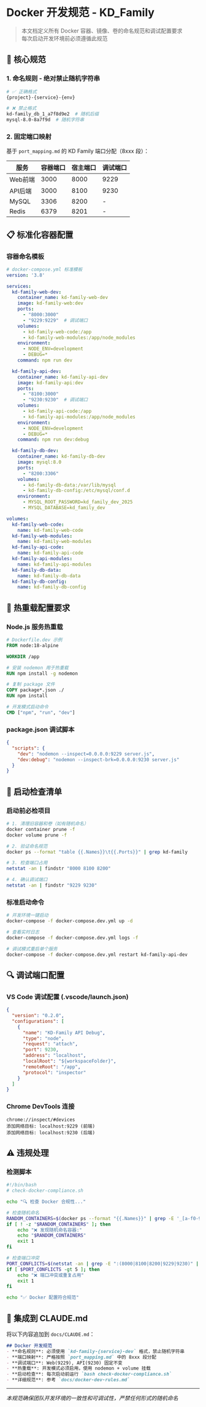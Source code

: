 # Docker 开发规范 - KD_Family

> 本文档定义所有 Docker 容器、镜像、卷的命名规范和调试配置要求  
> 每次启动开发环境前必须遵循此规范

## 🎯 核心规范

### 1. 命名规则 - 绝对禁止随机字符串
```bash
# ✅ 正确格式
{project}-{service}-{env}

# ❌ 禁止格式  
kd-family_db_1_a7f8d9e2  # 随机后缀
mysql-8.0-8a7f9d  # 随机字符串
```

### 2. 固定端口映射
基于 `port_mapping.md` 的 KD Family 端口分配（8xxx 段）：

| 服务 | 容器端口 | 宿主端口 | 调试端口 |
|------|----------|----------|----------|
| Web前端 | 3000 | 8000 | 9229 |
| API后端 | 3000 | 8100 | 9230 |
| MySQL | 3306 | 8200 | - |
| Redis | 6379 | 8201 | - |

## 📋 标准化容器配置

### 容器命名模板
```yaml
# docker-compose.yml 标准模板
version: '3.8'

services:
  kd-family-web-dev:
    container_name: kd-family-web-dev
    image: kd-family-web:dev
    ports:
      - "8000:3000"
      - "9229:9229"  # 调试端口
    volumes:
      - kd-family-web-code:/app
      - kd-family-web-modules:/app/node_modules
    environment:
      - NODE_ENV=development
      - DEBUG=*
    command: npm run dev

  kd-family-api-dev:
    container_name: kd-family-api-dev  
    image: kd-family-api:dev
    ports:
      - "8100:3000"
      - "9230:9230"  # 调试端口
    volumes:
      - kd-family-api-code:/app
      - kd-family-api-modules:/app/node_modules
    environment:
      - NODE_ENV=development
      - DEBUG=*
    command: npm run dev:debug

  kd-family-db-dev:
    container_name: kd-family-db-dev
    image: mysql:8.0
    ports:
      - "8200:3306"
    volumes:
      - kd-family-db-data:/var/lib/mysql
      - kd-family-db-config:/etc/mysql/conf.d
    environment:
      - MYSQL_ROOT_PASSWORD=kd_family_dev_2025
      - MYSQL_DATABASE=kd_family_dev

volumes:
  kd-family-web-code:
    name: kd-family-web-code
  kd-family-web-modules:
    name: kd-family-web-modules
  kd-family-api-code:
    name: kd-family-api-code
  kd-family-api-modules:
    name: kd-family-api-modules
  kd-family-db-data:
    name: kd-family-db-data
  kd-family-db-config:
    name: kd-family-db-config
```

## 🔧 热重载配置要求

### Node.js 服务热重载
```dockerfile
# Dockerfile.dev 示例
FROM node:18-alpine

WORKDIR /app

# 安装 nodemon 用于热重载
RUN npm install -g nodemon

# 复制 package 文件
COPY package*.json ./
RUN npm install

# 开发模式启动命令
CMD ["npm", "run", "dev"]
```

### package.json 调试脚本
```json
{
  "scripts": {
    "dev": "nodemon --inspect=0.0.0.0:9229 server.js",
    "dev:debug": "nodemon --inspect-brk=0.0.0.0:9230 server.js"
  }
}
```

## 🚀 启动检查清单

### 启动前必检项目
```bash
# 1. 清理旧容器和卷（如有随机命名）
docker container prune -f
docker volume prune -f

# 2. 验证命名规范
docker ps --format "table {{.Names}}\t{{.Ports}}" | grep kd-family

# 3. 检查端口占用
netstat -an | findstr "8000 8100 8200"

# 4. 确认调试端口
netstat -an | findstr "9229 9230"
```

### 标准启动命令
```bash
# 开发环境一键启动
docker-compose -f docker-compose.dev.yml up -d

# 查看实时日志
docker-compose -f docker-compose.dev.yml logs -f

# 调试模式重启单个服务
docker-compose -f docker-compose.dev.yml restart kd-family-api-dev
```

## 🔍 调试端口配置

### VS Code 调试配置 (.vscode/launch.json)
```json
{
  "version": "0.2.0",
  "configurations": [
    {
      "name": "KD-Family API Debug",
      "type": "node",
      "request": "attach",
      "port": 9230,
      "address": "localhost",
      "localRoot": "${workspaceFolder}",
      "remoteRoot": "/app",
      "protocol": "inspector"
    }
  ]
}
```

### Chrome DevTools 连接
```
chrome://inspect/#devices
添加网络目标: localhost:9229 (前端)
添加网络目标: localhost:9230 (后端)
```

## ⚠️ 违规处理

### 检测脚本
```bash
#!/bin/bash
# check-docker-compliance.sh

echo "🔍 检查 Docker 合规性..."

# 检查随机命名
RANDOM_CONTAINERS=$(docker ps --format "{{.Names}}" | grep -E '_[a-f0-9]{8,}$|[a-f0-9]{12,}')
if [ ! -z "$RANDOM_CONTAINERS" ]; then
    echo "❌ 发现随机命名容器:"
    echo "$RANDOM_CONTAINERS"
    exit 1
fi

# 检查端口冲突
PORT_CONFLICTS=$(netstat -an | grep -E ":(8000|8100|8200|9229|9230)" | grep LISTEN | wc -l)
if [ $PORT_CONFLICTS -gt 5 ]; then
    echo "❌ 端口冲突或重复占用"
    exit 1
fi

echo "✅ Docker 配置符合规范"
```

## 📝 集成到 CLAUDE.md

将以下内容追加到 `docs/CLAUDE.md`：

```markdown
## Docker 开发规范
- **命名规则**: 必须使用 `kd-family-{service}-dev` 格式，禁止随机字符串
- **端口映射**: 严格按照 `port_mapping.md` 中的 8xxx 段分配
- **调试端口**: Web(9229), API(9230) 固定不变
- **热重载**: 开发模式必须启用，使用 nodemon + volume 挂载
- **启动检查**: 每次启动前运行 `bash check-docker-compliance.sh`
- **详细规范**: 参考 `docs/docker-dev-rules.md`
```

---

*本规范确保团队开发环境的一致性和可调试性，严禁任何形式的随机命名*